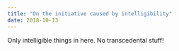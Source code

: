 ```yaml
---
title: "On the initiative caused by intelligibility"
date: 2018-10-13
---
```

Only intelligible things in here. No transcedental stuff!
